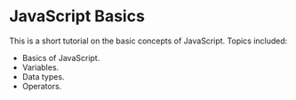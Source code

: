 # JavaScript Basics

This is a short tutorial on the basic concepts of JavaScript. Topics included:

* Basics of JavaScript.
* Variables.
* Data types.
* Operators.